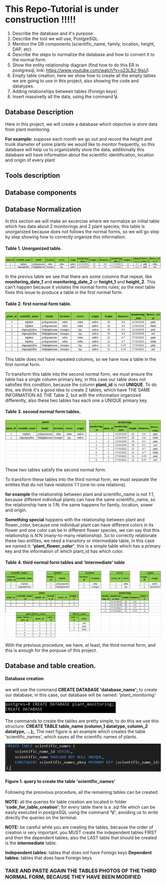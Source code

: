 # This Repo-Tutorial is under construction !!!!! 

1. Describe the database and it's purpose
2. Describe the tool we will use, PostgreSQL.
3. Mention the DB components (scientific_name, family, location, height, DAP, etc)
4. Describe the steps to normalize the database and how to convert it to the normal form. 
5. Show the entity relationship diagram (find how to do this ER in postgresql, link: https://www.youtube.com/watch?v=o23LBJ-9jsU)
6. Empty table creation, here we show how to create all the empty tables we are going to use in this project, also showing the code and datatypes.
7. Adding relationships between tables (Foreign keys)
8. Insert massivelly all the data, using the command **\i**. 

## Database Description 
Here in this project, we will create a database which objective is store data from plant monitoring. 

**For example:** suppose each month we go out and record the height and trunk diameter of some plants we would like to monitor frequently, so this database will help us to organizatelly store the data; additionally this database will have information about the scientific identification, location and origin of every plant

## Tools description

## Database components

## Database Normalization
In this section we will make an excercise where we normalize an initial table which has data about 2 monitorings and 2 plant species; this table is unorganized because does not follows the normal forms, so we will go step by step showing how to correctly organize this information. 

#### Table 1. Unorganized table.
![](images/Unorganized_table.PNG)

In the previus table we see that there are some columns that repeat, like **monitoring_date_1** and **monitoring_date_2** or **height_1** and **height_2**. This can't happen because it violates the normal forms rules; so the next table fixes this issue to produce a table in the first normal form. 

#### Table 2. first normal form table.
![](images/first_normal_form_table.PNG)

This table does not have repeated columns, so we have now a table in the first normal form.

To transform this table into the second normal form, we must ensure the table has a single column primary key, in this case our table does not satisfies this condition, because the column **plant_id** is not **UNIQUE**. To do this, we think it's a good idea to create 2 tables, which have THE SAME INFORMATION AS THE Table 2, but with the information organized differently, also these two tables has each one a UNIQUE primary key. 

#### Table 3. second normal form tables. 
![](images/second_normal_form_tables.PNG)

These two tables satisfy the second normal form.

To transform these tables into the third normal form, we must separate the entities that do not have relations 1:1 (one-to-one relations). 

**for example** the relationship between plant and scientific_name is not 1:1, because different individual plants can have the same scientific_name, so the relationship here is 1:N; the same happens for family, location, sower and origin. 

**Something special** happens with the relationship between plant and flower_color, because one individual plant can have different colors in its flower and one color can be in different flower species, we can say that this relationship is N:N (many-to-many relationship). So to correctly relationate these two entities, we need a transitory or intermediate table, in this case we named it: **'plant_flower_color'**, this is a simple table which has a primary key and the information of which plant_id has which color.  

#### Table 4. third normal form tables and 'intermediate' table
![](images/third_normal_form_tables.PNG)

With the previous procedure, we have, at least, the third normal form, and this is anough for the porpuse of this project. 

## Database and table creation. 

#### Database creation
we will use the command **CREATE DATABASE 'database_name';** to create our database; in this case, our database will be named: *'plant_monitoring'*

![](images/database_creation.PNG)

The commands to create the tables are pretty simple, to do this we use this structure: **CREATE TABLE table_name (column_1 datatype, column_2 datatype, ...);**, The next figure is an example which creates the table 'scientific_names', which saves all the scientific names of plants. 

![](images/query_to_create_scientific_names_table.PNG)
#### Figure 1. query to create the table 'scientific_names'

Following the preovious procedure, all the remaining tables can be created. 

**NOTE:** all the queries for table creation are located in folder **'code_for_table_creation'**; for every table there is a .sql file which can be easily executed in postgreSQL using the command **'\i'**, avoiding us to write directly the queries on the terminal.  

**NOTE:** be careful while you are creating the tables, because the order of creation is very important. you MUST create the independent tables FIRST and then the dependent tables; also the LAST table that should be created is the **intermediate** table.

**Independent tables:** tables that does not have Foreign keys
**Dependent tables:** tables that does have Foreign keys



### TAKE AND PASTE AGAIN THE TABLES PHOTOS OF THE THIRD NORMAL FORM, BECAUSE THEY HAVE BEEN MODIFIED 



